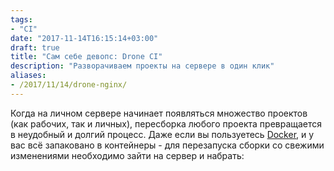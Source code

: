 ```yaml
---
tags:
- "CI"
date: "2017-11-14T16:15:14+03:00"
draft: true
title: "Сам себе девопс: Drone CI"
description: "Разворачиваем проекты на сервере в один клик"
aliases:
- /2017/11/14/drone-nginx/
---
```


Когда на личном сервере начинает появляться множество проектов (как рабочих, так и личных), пересборка любого проекта превращается в неудобный и долгий процесс. Даже если вы пользуетесь [Docker](https://www.docker.com), и у вас всё запаковано в контейнеры - для перезапуска сборки со свежими изменениями необходимо зайти на сервер и набрать:

<script src="https://gist.github.com/squizduos/7f5b3c92956b60b43a11506a689124e7.js"></script>

